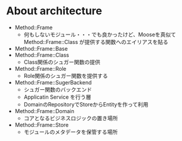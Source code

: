 # About architecture
- Method::Frame
    - 何もしないモジュール・・・でも良かったけど、Mooseを真似て Method::Frame::Class が提供する関数へのエイリアスを貼る
- Method::Frame::Base
- Method::Frame::Class
    - Class関係のシュガー関数の提供
- Method::Frame::Role
    - Role関係のシュガー関数を提供する
- Method::Frame::SugerBackend
    - シュガー関数のバックエンド
    - Applicatin Service を行う層
    - DomainのRepositoryでStoreからEntityを作って利用
- Method::Frame::Domain
    - コアとなるビジネスロジックの置き場所
- Method::Frame::Store
    - モジュールのメタデータを保管する場所
